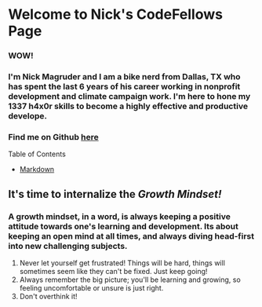 # Welcome to Nick's CodeFellows Page
### WOW!

### I'm Nick Magruder and I am a bike nerd from Dallas, TX who has spent the last 6 years of his career working in nonprofit development and climate campaign work. I'm here to hone my 1337 h4x0r skills to become a highly effective and productive develope.



### Find me on Github [here](https://github.com/nickmagruder) 

Table of Contents
* [Markdown](markdown.md)

## It's time to internalize the ***Growth Mindset!***

### A growth mindset, in a word, is always keeping a positive attitude towards one's learning and development. Its about keeping an open mind at all times, and always diving head-first into new challenging subjects. 

1. Never let yourself get frustrated! Things will be hard, things will sometimes seem like they can't be fixed. Just keep going!
2. Always remember the big picture; you'll be learning and growing, so feeling uncomfortable or unsure is just right.
3. Don't overthink it!

